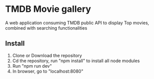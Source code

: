 # TMDB Movie gallery
A web application consuming TMDB public API to display Top movies, combined with searching functionalities

## Install
1. Clone or Download the repository
2. Cd the repository, run "npm install" to install all node modules
3. Run "npm run dev"
4. In browser, go to "localhost:8080"
